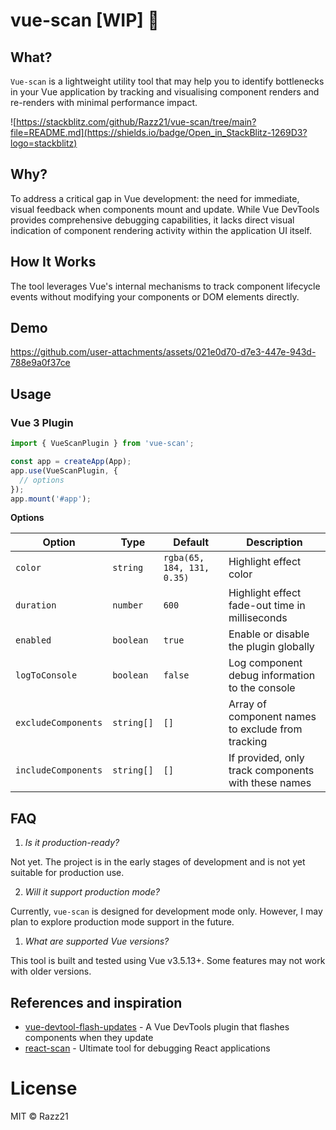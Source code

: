 # vue-scan [WIP] 🚀

## What?

`Vue-scan` is a lightweight utility tool that may help you to identify bottlenecks in your Vue application by tracking and visualising component renders and re-renders with minimal performance impact.

![https://stackblitz.com/github/Razz21/vue-scan/tree/main?file=README.md](https://shields.io/badge/Open_in_StackBlitz-1269D3?logo=stackblitz)

## Why?

To address a critical gap in Vue development: the need for immediate, visual feedback when components mount and update. While Vue DevTools provides comprehensive debugging capabilities, it lacks direct visual indication of component rendering activity within the application UI itself.

## How It Works
The tool leverages Vue's internal mechanisms to track component lifecycle events without modifying your components or DOM elements directly.

## Demo

https://github.com/user-attachments/assets/021e0d70-d7e3-447e-943d-788e9a0f37ce

## Usage

### Vue 3 Plugin

```ts
import { VueScanPlugin } from 'vue-scan';

const app = createApp(App);
app.use(VueScanPlugin, {
  // options
});
app.mount('#app');

```

**Options**

| Option              | Type       | Default                    | Description                                         |
| ------------------- | ---------- | -------------------------- | --------------------------------------------------- |
| `color`             | `string`   | `rgba(65, 184, 131, 0.35)` | Highlight effect color                              |
| `duration`          | `number`   | `600`                      | Highlight effect fade-out time in milliseconds      |
| `enabled`           | `boolean`  | `true`                     | Enable or disable the plugin globally               |
| `logToConsole`      | `boolean`  | `false`                    | Log component debug information to the console      |
| `excludeComponents` | `string[]` | `[]`                       | Array of component names to exclude from tracking   |
| `includeComponents` | `string[]` | `[]`                       | If provided, only track components with these names |

## FAQ
1. *Is it production-ready?*

Not yet. The project is in the early stages of development and is not yet suitable for production use.

2. *Will it support production mode?*

Currently, `vue-scan` is designed for development mode only. However, I may plan to explore production mode support in the future.

1. *What are supported Vue versions?*

This tool is built and tested using Vue v3.5.13+. Some features may not work with older versions.

## References and inspiration
- [vue-devtool-flash-updates](https://github.com/yuichkun/vue-devtool-flash-updates) - A Vue DevTools plugin that flashes components when they update
- [react-scan](https://github.com/aidenybai/react-scan) - Ultimate tool for debugging React applications

# License

MIT © Razz21
